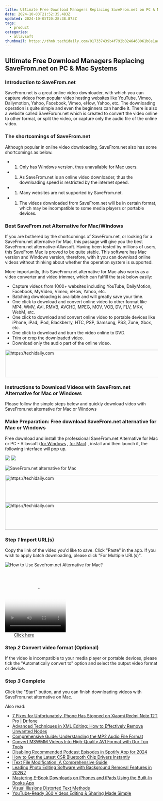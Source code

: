 ```yaml
---
title: Ultimate Free Download Managers Replacing SaveFrom.net on PC & Mac Systems
date: 2024-10-03T21:52:35.483Z
updated: 2024-10-05T20:28:38.873Z
tags:
  - product
categories:
  - allavsoft
thumbnail: https://thmb.techidaily.com/017337439b4f792b0246468061b8e1aa8f8f36d01cdf2619fb3c06685fc0972f.jpg
---
```


## Ultimate Free Download Managers Replacing SaveFrom.net on PC & Mac Systems

### Introduction to SaveFrom.net

SaveFrom.net is a great online video downloader, with which you can capture videos from popular video hosting websites like YouTube, Vimeo, Dailymotion, Yahoo, Facebook, Vimeo, eHow, Yahoo, etc. The downloading operation is quite simple and even the beginners can handle it. There is also a website called SaveForum.net which is created to convert the video online to other format, or split the video, or capture only the audio file of the online video.

### The shortcomings of SaveFrom.net

Although popular in online video downloading, SaveFrom.net also has some shortcomings as below.

* 1. Only has Windows version, thus unavailable for Mac users.
* 1. As SaveFrom.net is an online video downloader, thus the downloading speed is restricted by the internet speed.
* 1. Many websites are not supported by SaveFrom.net.
* 1. The videos downloaded from SaveFrom.net will be in certain format, which may be incompatible to some media players or portable devices.

### Best SaveFrom.net Alternative for Mac/Windows

If you are bothered by the shortcomings of SaveFrom.net, or looking for a SaveFrom.net alternative for Mac, this passage will give you the best SaveFrom.net alternative-Allavsoft. Having been tested by millions of users, this SaveFrom Mac is proved to be quite stable. This software has Mac version and Windows version, therefore, with it you can download online videos without thinking about whether the operation system is supported.

More importantly, this SaveFrom.net alternative for Mac also works as a video converter and video trimmer, which can fulfill the task below easily:

* Capture videos from 1000+ websites including YouTube, DailyMotion, Facebook, MyVideo, Vimeo, eHow, Yahoo, etc.
* Batching downloading is available and will greatly save your time.
* One click to download and convert online video to other format like MP4, WMV, AVI, RMVB, AVCHD, MPEG, MOV, VOB, DV, FLV, MKV, WebM, etc.
* One click to download and convert online video to portable devices like iPhone, iPad, iPod, Blackberry, HTC, PSP, Samsung, PS3, Zune, Xbox, etc.
* One click to download and burn the video online to DVD.
* Trim or crop the downloaded video.
* Download only the audio part of the online video.

<!-- affiliate ads begin -->
<a href="https://appsumo.8odi.net/c/5597632/2129738/7443" target="_top" id="2129738">
  <img src="//a.impactradius-go.com/display-ad/7443-2129738" border="0" alt="https://techidaily.com" width="728" height="90"/>
</a>
<img height="0" width="0" src="https://appsumo.8odi.net/i/5597632/2129738/7443" style="position:absolute;visibility:hidden;" border="0" />
<!-- affiliate ads end -->

### Instructions to Download Videos with SaveFrom.net Alternative for Mac or Windows

Please follow the simple steps below and quickly download video with SaveFrom.net alternative for Mac or Windows

### Make Preparation: Free download SaveFrom.net alternative for Mac or Windows

Free download and install the professional SaveFrom.net Alternative for Mac or PC - Allavsoft ([for Windows](https://tools.techidaily.com/allavsoft/products/) , [for Mac](https://tools.techidaily.com/allavsoft/products/)) , install and then launch it, the following interface will pop up.

[![](https://www.allavsoft.com/how-to/../images/how-to/free-download-win.jpg)](https://tools.techidaily.com/allavsoft/products/) [![](https://www.allavsoft.com/how-to/../images/how-to/free-download-mac.jpg)](https://tools.techidaily.com/allavsoft/products/)

![SaveFrom.net alternative for Mac](https://www.allavsoft.com/how-to/../images/allavsoft-mac/screen-shot-600.jpg)

<!-- affiliate ads begin -->
<a href="https://aligracehair.sjv.io/c/5597632/2115937/19272" target="_top" id="2115937">
  <img src="//a.impactradius-go.com/display-ad/19272-2115937" border="0" alt="https://techidaily.com" width="728" height="90"/>
</a>
<img height="0" width="0" src="https://aligracehair.sjv.io/i/5597632/2115937/19272" style="position:absolute;visibility:hidden;" border="0" />
<!-- affiliate ads end -->

<!-- affiliate ads begin -->
<a href="https://ephamedtechinc.pxf.io/c/5597632/2137221/26400" target="_top" id="2137221">
  <img src="//a.impactradius-go.com/display-ad/26400-2137221" border="0" alt="https://techidaily.com" width="728" height="90"/>
</a>
<img height="0" width="0" src="https://ephamedtechinc.pxf.io/i/5597632/2137221/26400" style="position:absolute;visibility:hidden;" border="0" />
<!-- affiliate ads end -->

### Step _1_ Import URL(s)

Copy the link of the video you'd like to save. Click "Paste" in the app. If you wish to apply batch downloading, please click "For Multiple URL(s)".

![How to Use Savefrom.net Alternative for Mac?](https://www.allavsoft.com/how-to/../images/how-to/savefrom-net-alternative-for-mac-windows/how-to-use-savefrom-net-alternative.jpg)

<!-- affiliate ads begin -->
<span id="1328683">
					<video width="200" height="200" style="cursor:pointer"
           poster="//a.impactradius-go.com/display-clicktoplayimage/1328683.png"
           onclick="if(!this.playClicked){this.play();this.setAttribute('controls',true);this.playClicked=true;}">
	   <source src="//a.impactradius-go.com/display-ad/15852-1328683">
	   <img src="//a.impactradius-go.com/display-clicktoplayimage/1328683.png" style="border: none; height: 100%; width: 100%; object-fit: contain">
	</video>
	<div style="width:125px;text-align:center"><a href="javascript:window.open(decodeURIComponent('https%3A%2F%2Fthefitville.pxf.io%2Fc%2F5597632%2F1328683%2F15852'), '_blank');void(0);">Click here</a></div>
</span>
<img height="0" width="0" src="https://imp.pxf.io/i/5597632/1328683/15852" style="position:absolute;visibility:hidden;" border="0" />
<!-- affiliate ads end -->

### Step _2_ Convert video format (Optional)

If the video is incompatible to your media player or portable devices, please tick the "Automatically convert to" option and select the output video format or device.

### Step _3_ Complete

Click the "Start" button, and you can finish downloading videos with SaveFrom.net alternative on Mac.

<ins class="adsbygoogle"
     style="display:block"
     data-ad-format="autorelaxed"
     data-ad-client="ca-pub-7571918770474297"
     data-ad-slot="1223367746"></ins>

<ins class="adsbygoogle"
     style="display:block"
     data-ad-client="ca-pub-7571918770474297"
     data-ad-slot="8358498916"
     data-ad-format="auto"
     data-full-width-responsive="true"></ins>

<span class="atpl-alsoreadstyle">Also read:</span>
<div><ul>
<li><a href="https://howto.techidaily.com/7-fixes-for-unfortunately-phone-has-stopped-on-xiaomi-redmi-note-12t-pro-drfone-by-drfone-fix-android-problems-fix-android-problems/"><u>7 Fixes for Unfortunately, Phone Has Stopped on Xiaomi Redmi Note 12T Pro | Dr.fone</u></a></li>
<li><a href="https://fox-ssl.techidaily.com/advanced-techniques-in-xml-editing-how-to-effectively-remove-unwanted-nodes/"><u>Advanced Techniques in XML Editing: How to Effectively Remove Unwanted Nodes</u></a></li>
<li><a href="https://fox-ssl.techidaily.com/comprehensive-guide-understanding-the-mp2-audio-file-format/"><u>Comprehensive Guide: Understanding the MP2 Audio File Format</u></a></li>
<li><a href="https://fox-ssl.techidaily.com/convert-mswmm-videos-into-high-quality-avi-format-with-our-top-tools/"><u>Convert MSWMM Videos Into High-Quality AVI Format with Our Top Tools</u></a></li>
<li><a href="https://fox-blue.techidaily.com/disabling-recommended-podcast-episodes-in-spotify-app-for-2024/"><u>Disabling Recommended Podcast Episodes in Spotify App for 2024</u></a></li>
<li><a href="https://win-amazing.techidaily.com/1722969930528-how-to-get-the-latest-csr-bluetooth-chip-drivers-instantly/"><u>How to Get the Latest CSR Bluetooth Chip Drivers Instantly</u></a></li>
<li><a href="https://fox-ssl.techidaily.com/itext-file-modification-a-comprehensive-guide/"><u>IText File Modification: A Comprehensive Guide</u></a></li>
<li><a href="https://fox-ssl.techidaily.com/leading-photo-editing-software-with-background-removal-features-in-202n2/"><u>Leading Photo Editing Software with Background Removal Features in 202N2</u></a></li>
<li><a href="https://tech-renaissance.techidaily.com/mastering-e-book-downloads-on-iphones-and-ipads-using-the-built-in-books-app/"><u>Mastering E-Book Downloads on iPhones and iPads Using the Built-In Books App</u></a></li>
<li><a href="https://extra-information.techidaily.com/visual-illusions-distorted-text-methods/"><u>Visual Illusions Distorted Text Methods</u></a></li>
<li><a href="https://youtube-clips.techidaily.com/youtube-ready-360-videos-editing-and-sharing-made-simple/"><u>YouTube-Ready 360 Videos Editing & Sharing Made Simple</u></a></li>
</ul></div>

